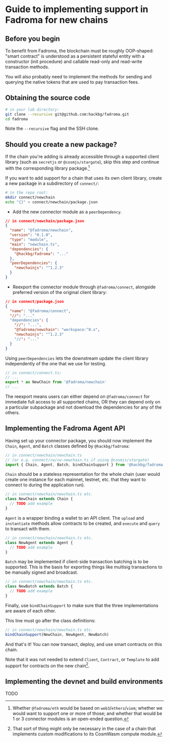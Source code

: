 # Guide to implementing support in Fadroma for new chains

## Before you begin

To benefit from Fadroma, the blockchain must be roughly OOP-shaped:
"smart contract" is understood as a persistent stateful entity with a
constructor (init procedure) and callable read-only and read-write
transaction methods.

You will also probably need to implement the methods for sending and
querying the native tokens that are used to pay transaction fees.

## Obtaining the source code

```sh
# in your lab directory:
git clone --recursive git@github.com:hackbg/fadroma.git
cd fadroma
```

Note the `--recursive` flag and the SSH clone.

## Should you create a new package?

If the chain you're adding is already accessible through
a supported client library (such as `secretjs` or `@cosmjs/stargate`),
skip this step and continue with the corresponding library package.[^0]

If you want to add support for a chain that uses its own client library,
create a new package in a subdirectory of `connect/`:

```sh
# in the repo root:
mkdir connect/newchain
echo "{}" > connect/newchain/package.json
```

* Add the new connector module as a `peerDependency`.

```json
// in connect/newchain/package.json
{
  "name": "@fadroma/newchain",
  "version": "0.1.0",
  "type": "module",
  "main": "newchain.ts",
  "dependencies": {
    "@hackbg/fadroma": "..."
  },
  "peerDependencies": {
    "newchainjs": "^1.2.3"
  }
}
```

* Reexport the connector module through `@fadroma/connect`,
  alongside preferred version of the original client library:

```json
// in connect/package.json
{
  "name": "@fadroma/connect",
  "//": "..."
  "dependencies": {
    "//": "...",
    "@fadroma/newchain": "workspace:^0.x",
    "newchainjs": "^1.2.3"
    "//": "..."
  }
}
```

Using `peerDependencies` lets the downstream update the
client library independently of the one that we use
for testing.

```typescript
// in connect/connect.ts:
// ...
export * as NewChain from '@fadroma/newchain'
// ...
```

The reexport means users can either depend on `@fadroma/connect`
for immediate full access to all supported chains, OR they can
depend only on a particular subpackage and not download the
dependencies for any of the others.

[^0]: Whether `@fadroma/eth` would be based on `web3`/`ethers`/`viem`;
whether we would want to support one or more of those; and whether
that would be 1 or 3 connector modules is an open-ended question.

## Implementing the Fadroma Agent API

Having set up your connector package, you should now implement the
`Chain`, `Agent`, and `Batch` classes defined by `@hackbg/fadroma`:

```typescript
// in connect/newchain/newchain.ts
// (or e.g. connect/cw/cw-newchain.ts if using @cosmjs/stargate)
import { Chain, Agent, Batch, bindChainSupport } from '@hackbg/fadroma'
```

`Chain` should be a stateless representation for the whole chain
(user would create one instance for each mainnet, testnet, etc.
that they want to connect to during the application run).

```typescript
// in connect/newchain/newchain.ts etc.
class NewChain extends Chain {
  // TODO add example
}
```

`Agent` is a wrapper binding a wallet to an API client.
The `upload` and `instantiate` methods allow contracts to
be created, and `execute` and `query` to transact with them.

```typescript
// in connect/newchain/newchain.ts etc.
class NewAgent extends Agent {
  // TODO add example
}
```

`Batch` may be implemented if client-side transaction batching
is to be supported. This is the basis for exporting things like
multisig transactions to be manually signed and broadcast.

```typescript
// in connect/newchain/newchain.ts etc.
class NewBatch extends Batch {
  // TODO add example
}
```

Finally, use `bindChainSupport` to make sure that
the three implementations are aware of each other.

This line must go after the class definitions:

```typescript
// in connect/newchain/newchain.ts etc.
bindChainSupport(NewChain, NewAgent, NewBatch)
```

And that's it! You can now transact, deploy, and use smart contracts on this chain.

Note that it was not needed to extend `Client`, `Contract`, or `Template` to add
support for contracts on the new chain[^2].

[^2]: That sort of thing might only be necessary in the case of
a chain that implements custom modifications to its CosmWasm compute module.

## Implementing the devnet and build environments

TODO
